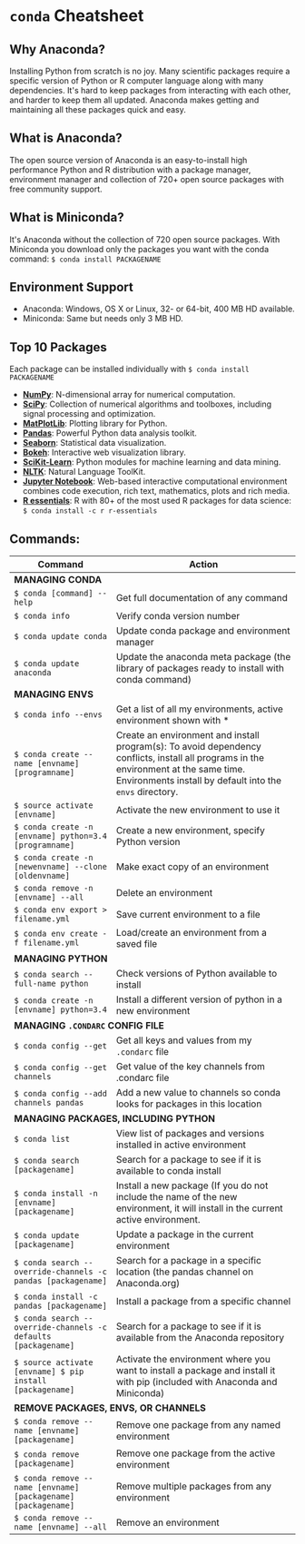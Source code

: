 # <code>conda</code> Cheatsheet

## Why Anaconda?
Installing Python from scratch is no joy. Many scientific packages require a specific version of Python or R computer language along with many dependencies. It's hard to keep packages from interacting with each other, and harder to keep them all updated. Anaconda makes getting and maintaining all these packages quick and easy.

## What is Anaconda?
The open source version of Anaconda is an easy-to-install high performance Python and R distribution with a package manager, environment manager and collection of 720+ open source packages with free community support.

## What is Miniconda?
It's Anaconda without the collection of 720 open source packages.
With Miniconda you download only the packages you want with the conda command:
<code>$ conda install PACKAGENAME</code>

## Environment Support
- Anaconda: Windows, OS X or Linux, 32- or 64-bit, 400 MB HD available. 
- Miniconda: Same but needs only 3 MB HD.

## Top 10 Packages
Each package can be installed individually with <code>$ conda install PACKAGENAME</code>
- [**NumPy**](http://numpy.org): N-dimensional array for numerical computation.
- [**SciPy**](http://scipy.org): Collection of numerical algorithms and toolboxes, including signal processing and optimization.
- [**MatPlotLib**](http://matplotlib.org): Plotting library for Python.
- [**Pandas**](http://pandas.pydata.org): Powerful Python data analysis toolkit.
- [**Seaborn**](http://stanford.edu/~mwaskom/software/seaborn/): Statistical data visualization.
- [**Bokeh**](http://bokeh.pydata.org): Interactive web visualization library.
- [**SciKit-Learn**](http://scikit-learn.org/stable): Python modules for machine learning and data mining.
- [**NLTK**](http://nltk.org): Natural Language ToolKit.
- [**Jupyter Notebook**](http://jupyter.org): Web-based interactive computational environment combines code execution, rich text, mathematics, plots and rich media.
- [**R essentials**](http://conda.pydata.org/docs/r-with-conda.html): R with 80+ of the most used R packages for data science: <code>$ conda install -c r r-essentials</code>

## Commands:
<table>
<thead>
  <th>Command</th>
  <th>Action</th>
</thead>
<tbody>
  <tr><td colspan=2><strong>MANAGING CONDA</strong></td></tr>
  <tr>
    <td><code>$ conda [command] --help</code></td>
    <td>Get full documentation of any command</td>
  </tr>
  <tr>
    <td><code>$ conda info</code></td>
    <td>Verify conda version number</td>
  </tr>
  <tr>
    <td><code>$ conda update conda</code></td>
    <td>Update conda package and environment manager</td>
  </tr>
  <tr>
    <td><code>$ conda update anaconda</code></td>
    <td>Update the anaconda meta package (the library of packages ready to install with conda command)</td>
  </tr>
  <tr><td colspan=2><strong>MANAGING ENVS</strong></td></tr>
  <tr>
    <td><code>$ conda info --envs</code></td>
    <td>Get a list of all my environments, active environment shown with *</td>
  </tr>
  <tr>
    <td><code>$ conda create --name [envname] [programname]</code></td>
    <td>Create an environment and install program(s): To avoid dependency conflicts, install all programs in the environment at the same time. Environments install by default into the <code>envs</code> directory.</td>
  </tr>
  <tr>
    <td><code>$ source activate [envname]</code></td>
    <td>Activate the new environment to use it</td>
  </tr>
  <tr>
    <td><code>$ conda create -n [envname] python=3.4 [programname]</code></td>
    <td>Create a new environment, specify Python version</td>
  </tr>
  <tr>
    <td><code>$ conda create -n [newenvname] --clone [oldenvname]</code></td>
    <td>Make exact copy of an environment</td>
  </tr>
  <tr>
    <td><code>$ conda remove -n [envname] --all</code></td>
    <td>Delete an environment</td>
  </tr>
  <tr>
    <td><code>$ conda env export > filename.yml</code></td>
    <td>Save current environment to a file</td>
  </tr>
  <tr>
    <td><code>$ conda env create -f filename.yml</code></td>
    <td>Load/create an environment from a saved file</td>
  </tr>
  <tr><td colspan=2><strong>MANAGING PYTHON</strong></td></tr>
  <tr>
    <td><code>$ conda search --full-name python</code></td>
    <td>Check versions of Python available to install</td>
  </tr>
  <tr>
    <td><code>$ conda create -n [envname] python=3.4</code></td>
    <td>Install a different version of python in a new environment</td>
  </tr>
  <tr><td colspan=2><strong>MANAGING <code>.CONDARC</code> CONFIG FILE</strong></td></tr>
  <tr>
    <td><code>$ conda config --get</code></td>
    <td>Get all keys and values from my <code>.condarc</code> file</td>
  </tr>
  <tr>
    <td><code>$ conda config --get channels</code></td>
    <td>Get value of the key channels from .condarc file</td>
  </tr>
  <tr>
    <td><code>$ conda config --add channels pandas</code></td>
    <td>Add a new value to channels so conda looks for packages in this location</td>
  </tr>
  <tr><td colspan=2><strong>MANAGING PACKAGES, INCLUDING PYTHON</strong></td></tr>
  <tr>
    <td><code>$ conda list</code></td>
    <td>View list of packages and versions installed in active environment</td>
  </tr>
  <tr>
    <td><code>$ conda search [packagename]</code></td>
    <td>Search for a package to see if it is available to conda install</td>
  </tr>
  <tr>
    <td><code>$ conda install -n [envname] [packagename]</code></td>
    <td>Install a new package (If you do not include the name of the new environment, it will install in the current active environment.</td>
  </tr>
  <tr>
    <td><code>$ conda update [packagename]</code></td>
    <td>Update a package in the current environment</td>
  </tr>
  <tr>
    <td><code>$ conda search --override-channels -c pandas [packagename]</code></td>
    <td>Search for a package in a specific location (the pandas channel on Anaconda.org)</td>
  </tr>
  <tr>
    <td><code>$ conda install -c pandas [packagename]</code></td>
    <td>Install a package from a specific channel</td>
  </tr>
  <tr>
    <td><code>$ conda search --override-channels -c defaults [packagename]</code></td>
    <td>Search for a package to see if it is available from the Anaconda repository</td>
  </tr>
  <tr>
    <td><code>$ source activate [envname] $ pip install [packagename]</code></td>
    <td>Activate the environment where you want to install a package and install it with pip (included with Anaconda and Miniconda)</td>
  </tr>
  <tr><td colspan=2><strong>REMOVE PACKAGES, ENVS, OR CHANNELS</strong></td></tr>
  <tr>
    <td><code>$ conda remove --name [envname] [packagename]</code></td>
    <td>Remove one package from any named environment</td>
  </tr>
  <tr>
    <td><code>$ conda remove [packagename]</code></td>
    <td>Remove one package from the active environment</td>
  </tr>
  <tr>
    <td><code>$ conda remove --name [envname] [packagename] [packagename]</code></td>
    <td>Remove multiple packages from any environment</td>
  </tr>
  <tr>
    <td><code>$ conda remove --name [envname] --all</code></td>
    <td>Remove an environment</td>
  </tr>
</tbody>
</table>
